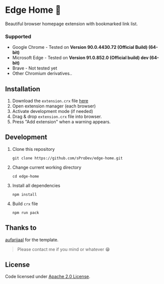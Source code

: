 # Edge Home :house_with_garden:

Beautiful browser homepage extension with bookmarked link list.

### Supported

- Google Chrome - Tested on **Version 90.0.4430.72 (Official Build) (64-bit)**
- Microsoft Edge - Tested on **Version 91.0.852.0 (Official build) dev (64-bit)**
- Brave - Not tested yet
- Other Chromium derivatives..

## Installation

1. Download the `extension.crx` file [here](./packed/extension.crx)
2. Open extension manager (each browser)
3. Activate development mode (if needed)
4. Drag & drop `extension.crx` file into browser.
5. Press "Add extension" when a warning appears.

## Development

1. Clone this repository
   ```
   git clone https://github.com/sProDev/edge-home.git
   ```
2. Change current working directory
   ```
   cd edge-home
   ```
3. Install all dependencies
   ```
   npm install
   ```
4. Build `crx` file
   ```
   npm run pack
   ```

## Thanks to

[aufarijaal](https://github.com/aufarijaal/home) for the template.

> Please contact me if you mind or whatever :grin:

## License

Code licensed under [Apache 2.0 License](./LICENSE).